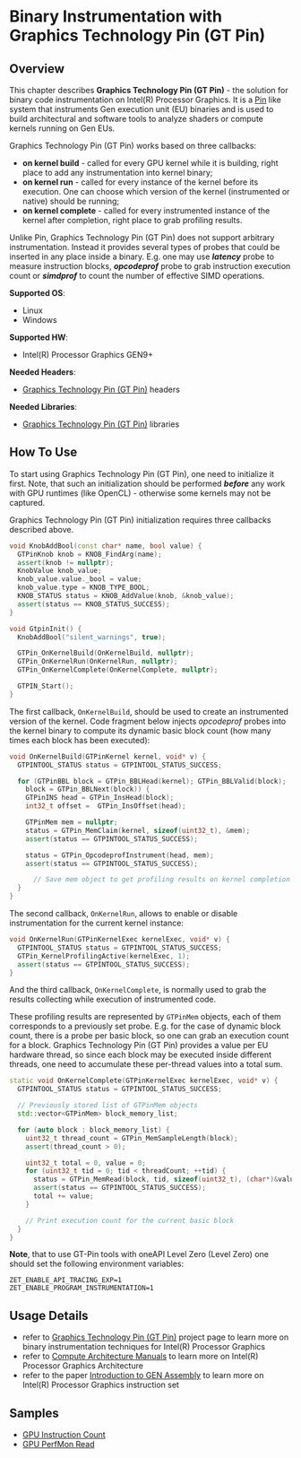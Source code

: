 # Binary Instrumentation with Graphics Technology Pin (GT Pin)
## Overview
This chapter describes **Graphics Technology Pin (GT Pin)** -  the solution for binary code instrumentation on Intel(R) Processor Graphics. It is a [Pin](http://pintool.intel.com/) like system that instruments Gen execution unit (EU) binaries and is used to build architectural and software tools to analyze shaders or compute kernels running on Gen EUs.

Graphics Technology Pin (GT Pin) works based on three callbacks:
- **on kernel build** - called for every GPU kernel while it is building, right place to add any instrumentation into kernel binary;
- **on kernel run** - called for every instance of the kernel before its execution. One can choose which version of the kernel (instrumented or native) should be running;
- **on kernel complete** - called for every instrumented instance of the kernel after completion, right place to grab profiling results.

Unlike Pin, Graphics Technology Pin (GT Pin) does not support arbitrary instrumentation. Instead it provides several types of probes that could be inserted in any place inside a binary. E.g. one may use ***latency*** probe to measure instruction blocks, ***opcodeprof*** probe to grab instruction execution count or ***simdprof*** to count the number of effective SIMD operations.

**Supported OS**:
- Linux
- Windows

**Supported HW**:
- Intel(R) Processor Graphics GEN9+

**Needed Headers**:
- [Graphics Technology Pin (GT Pin)](https://software.intel.com/content/www/us/en/develop/articles/gtpin.html) headers

**Needed Libraries**:
- [Graphics Technology Pin (GT Pin)](https://software.intel.com/content/www/us/en/develop/articles/gtpin.html) libraries

## How To Use
To start using Graphics Technology Pin (GT Pin), one need to initialize it first. Note, that such an initialization should be performed ***before*** any work with GPU runtimes (like OpenCL) - otherwise some kernels may not be captured.

Graphics Technology Pin (GT Pin) initialization requires three callbacks described above.
```cpp
void KnobAddBool(const char* name, bool value) {
  GTPinKnob knob = KNOB_FindArg(name);
  assert(knob != nullptr);
  KnobValue knob_value;
  knob_value.value._bool = value;
  knob_value.type = KNOB_TYPE_BOOL;
  KNOB_STATUS status = KNOB_AddValue(knob, &knob_value);
  assert(status == KNOB_STATUS_SUCCESS);
}

void GtpinInit() {
  KnobAddBool("silent_warnings", true);

  GTPin_OnKernelBuild(OnKernelBuild, nullptr);
  GTPin_OnKernelRun(OnKernelRun, nullptr);
  GTPin_OnKernelComplete(OnKernelComplete, nullptr);

  GTPIN_Start();
}
```
The first callback, `OnKernelBuild`, should be used to create an instrumented version of the kernel. Code fragment below injects *opcodeprof* probes into the kernel binary to compute its dynamic basic block count (how many times each block has been executed):
```cpp
void OnKernelBuild(GTPinKernel kernel, void* v) {
  GTPINTOOL_STATUS status = GTPINTOOL_STATUS_SUCCESS;

  for (GTPinBBL block = GTPin_BBLHead(kernel); GTPin_BBLValid(block);
    block = GTPin_BBLNext(block)) {
    GTPinINS head = GTPin_InsHead(block);
    int32_t offset =  GTPin_InsOffset(head);

    GTPinMem mem = nullptr;
    status = GTPin_MemClaim(kernel, sizeof(uint32_t), &mem);
    assert(status == GTPINTOOL_STATUS_SUCCESS);

    status = GTPin_OpcodeprofInstrument(head, mem);
    assert(status == GTPINTOOL_STATUS_SUCCESS);

      // Save mem object to get profiling results on kernel completion
  }
}
```
The second callback, `OnKernelRun`, allows to enable or disable instrumentation for the current kernel instance:
```cpp
void OnKernelRun(GTPinKernelExec kernelExec, void* v) {
  GTPINTOOL_STATUS status = GTPINTOOL_STATUS_SUCCESS;
  GTPin_KernelProfilingActive(kernelExec, 1);
  assert(status == GTPINTOOL_STATUS_SUCCESS);
}
```
And the third callback, `OnKernelComplete`, is normally used to grab the results collecting while execution of instrumented code.

These profiling results are represented by `GTPinMem` objects, each of them corresponds to a previously set probe. E.g. for the case of dynamic block count, there is a probe per basic block, so one can grab an execution count for a block. Graphics Technology Pin (GT Pin) provides a value per EU hardware thread, so since each block may be executed inside different threads, one need to accumulate these per-thread values into a total sum.
```cpp
static void OnKernelComplete(GTPinKernelExec kernelExec, void* v) {
  GTPINTOOL_STATUS status = GTPINTOOL_STATUS_SUCCESS;

  // Previously stored list of GTPinMem objects
  std::vector<GTPinMem> block_memory_list;

  for (auto block : block_memory_list) {
    uint32_t thread_count = GTPin_MemSampleLength(block);
    assert(thread_count > 0);

    uint32_t total = 0, value = 0;
    for (uint32_t tid = 0; tid < threadCount; ++tid) {
      status = GTPin_MemRead(block, tid, sizeof(uint32_t), (char*)&value, nullptr);
      assert(status == GTPINTOOL_STATUS_SUCCESS);
      total += value;
    }

    // Print execution count for the current basic block
  }
}
```

**Note**, that to use GT-Pin tools with oneAPI Level Zero (Level Zero) one should set the following environment variables:
```
ZET_ENABLE_API_TRACING_EXP=1
ZET_ENABLE_PROGRAM_INSTRUMENTATION=1
```

## Usage Details
- refer to [Graphics Technology Pin (GT Pin)](https://software.intel.com/content/www/us/en/develop/articles/gtpin.html) project page to learn more on binary instrumentation techniques for Intel(R) Processor Graphics
- refer to
[Compute Architecture Manuals](https://software.intel.com/en-us/articles/intel-graphics-developers-guides) to learn more on Intel(R) Processor Graphics Architecture
- refer to the paper [Introduction to GEN Assembly](https://software.intel.com/en-us/articles/introduction-to-gen-assembly) to learn more on Intel(R) Processor Graphics instruction set

## Samples
- [GPU Instruction Count](../../samples/gpu_inst_count)
- [GPU PerfMon Read](../../samples/gpu_perfmon_read)